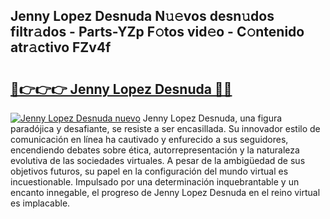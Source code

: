 ## Jenny Lopez Desnuda N𝚞𝚎vos desn𝚞dos filtr𝚊dos - Parts-YZp F𝚘tos vid𝚎o - C𝚘ntenido atr𝚊ctivo FZv4f

# <h2><a href="http://mbaxxra.tromn.icu/?c=Jenny+Lopez+Desnuda">🔗👉👉👉 Jenny Lopez Desnuda 🔗🔗</a></h2>

[![Jenny Lopez Desnuda nuevo](https://i.imgur.com/pEAQMta.gif)](http://mbaxxra.tromn.icu/?c=Jenny+Lopez+Desnuda)
Jenny Lopez Desnuda, una figura paradójica y desafiante, se resiste a ser encasillada. Su innovador estilo de comunicación en línea ha cautivado y enfurecido a sus seguidores, encendiendo debates sobre ética, autorrepresentación y la naturaleza evolutiva de las sociedades virtuales. A pesar de la ambigüedad de sus objetivos futuros, su papel en la configuración del mundo virtual es incuestionable. Impulsado por una determinación inquebrantable y un encanto innegable, el progreso de Jenny Lopez Desnuda en el reino virtual es implacable.
